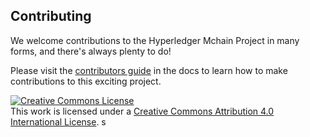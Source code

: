 ## Contributing

We welcome contributions to the Hyperledger Mchain Project in many forms, and
there's always plenty to do! 

Please visit the 
[contributors guide](http://hyperledger-mchain.readthedocs.io/en/latest/CONTRIBUTING.html) in the 
docs to learn how to make contributions to this exciting project.

<a rel="license" href="http://creativecommons.org/licenses/by/4.0/"><img alt="Creative Commons License" style="border-width:0" src="https://i.creativecommons.org/l/by/4.0/88x31.png" /></a><br />This work is licensed under a <a rel="license" href="http://creativecommons.org/licenses/by/4.0/">Creative Commons Attribution 4.0 International License</a>.
s
